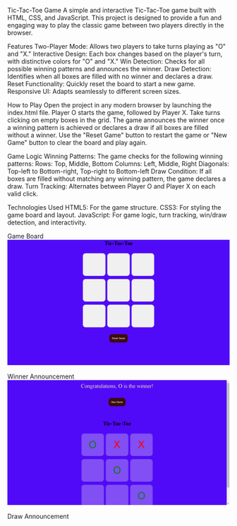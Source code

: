 Tic-Tac-Toe Game
A simple and interactive Tic-Tac-Toe game built with HTML, CSS, and JavaScript. This project is designed to provide a fun and engaging way to play the classic game between two players directly in the browser.

Features
Two-Player Mode: Allows two players to take turns playing as "O" and "X."
Interactive Design: Each box changes based on the player's turn, with distinctive colors for "O" and "X."
Win Detection: Checks for all possible winning patterns and announces the winner.
Draw Detection: Identifies when all boxes are filled with no winner and declares a draw.
Reset Functionality: Quickly reset the board to start a new game.
Responsive UI: Adapts seamlessly to different screen sizes.

How to Play
Open the project in any modern browser by launching the index.html file.
Player O starts the game, followed by Player X.
Take turns clicking on empty boxes in the grid.
The game announces the winner once a winning pattern is achieved or declares a draw if all boxes are filled without a winner.
Use the "Reset Game" button to restart the game or "New Game" button to clear the board and play again.

Game Logic
Winning Patterns: The game checks for the following winning patterns:
Rows: Top, Middle, Bottom
Columns: Left, Middle, Right
Diagonals: Top-left to Bottom-right, Top-right to Bottom-left
Draw Condition: If all boxes are filled without matching any winning pattern, the game declares a draw.
Turn Tracking: Alternates between Player O and Player X on each valid click.

Technologies Used
HTML5: For the game structure.
CSS3: For styling the game board and layout.
JavaScript: For game logic, turn tracking, win/draw detection, and interactivity.

Game Board
![image alt](https://github.com/LAXMAN7795/Tic-Tac-Toe/blob/59f4f14d36b119a61b1e7b01c23f6c75bebe8db1/Board.png)

Winner Announcement
![image alt](https://github.com/LAXMAN7795/Tic-Tac-Toe/blob/34e5ae3e17c74e6ccd66f89f0cf805cf8d1605fc/Winner.png)

Draw Announcement

